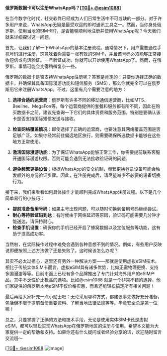 **俄罗斯数据卡可以注册WhatsApp吗？[[TG💪+ @esim1088](https://t.me/s/esim1088)]**

在当今数字化时代，社交软件已经成为人们日常生活中不可或缺的一部分。对于许多用户来说，WhatsApp无疑是最受欢迎的即时通讯工具之一。然而，当你身处俄罗斯，使用当地的SIM卡时，是否能够顺利地注册并使用WhatsApp呢？今天我们就来详细探讨这一问题。

首先，让我们了解一下WhatsApp的基本注册流程。通常情况下，用户需要通过手机号码进行注册。这意味着你需要一张有效的SIM卡，并且该号码必须能够正常接收短信或电话验证。一旦验证成功，你就可以开始使用WhatsApp了。然而，在俄罗斯，事情可能会变得稍微复杂一些。

俄罗斯的数据卡是否支持WhatsApp注册呢？答案是肯定的！只要你选择正确的数据卡，并确保其具备国际漫游功能和短信服务（SMS），那么你就完全可以在俄罗斯用它来注册WhatsApp。不过，这里有几个需要注意的地方：

1. **选择合适的运营商**：俄罗斯有许多不同的移动通信运营商，比如MTS、Beeline、MegaFon等。每个运营商提供的套餐和服务都有所不同，因此在购买数据卡之前，建议先查询一下它们的具体资费和服务范围。特别是要确认该卡是否支持国际短信发送与接收。

2. **检查网络覆盖情况**：即使选择了正确的运营商，也要注意其网络覆盖范围是否足够广泛。如果你经常前往偏远地区旅行，则需要确保所选数据卡能够在这些地方正常使用。

3. **激活国际漫游功能**：为了保证WhatsApp能够正常工作，你需要提前联系客服开通国际漫游权限。否则可能会遇到无法接收验证码的问题。

4. **避免频繁更换设备**：根据WhatsApp的安全机制，频繁更换登录设备可能会触发额外的身份验证步骤。因此，在注册完成后，请尽量减少不必要的设备切换行为。

接下来，我们来看看如何具体操作才能顺利完成WhatsApp注册过程。以下是几个简单易行的小技巧：

- **提前准备备用号码**：如果主号出现问题，可以随时切换到备用号码继续尝试。
- **耐心等待验证码到达**：有时候由于网络延迟等原因，验证码可能需要几分钟才能送达，请保持耐心。
- **检查手机设置**：确保你的手机已经开启了蜂窝数据以及定位服务等功能，这有助于提高成功率。

当然啦，在实际操作过程中难免会遇到各种意想不到的情况。例如，有些用户反映说即便按照上述方法做了还是失败了。这时候该怎么办呢？

其实不必太过担心，这里还有另外一种解决方案——那就是使用虚拟eSIM技术。相比于传统实体SIM卡而言，虚拟eSIM具有诸多优势，比如无需物理更换、支持多国漫游等等。目前市面上已经有多个品牌推出了专门针对海外用户的eSIM产品，其中不乏性价比极高的选项。比如@esim1088 就是一个非常不错的选择，他们家提供的俄罗斯本地eSIM不仅价格实惠，而且还能轻松搞定所有相关问题！

最后再给大家补充一点小贴士吧：无论采用哪种方式，都建议事先做好充分准备，包括但不限于提前备份重要资料、了解当地法律法规等等。毕竟安全总是第一位嘛！

总之，只要掌握了正确的方法和技术手段，无论是使用实体SIM卡还是虚拟eSIM，都可以轻松实现WhatsApp在俄罗斯地区的注册与使用。希望本文能为大家提供一定的帮助和支持。如果你还有什么疑问或者经验分享的话，欢迎随时留言交流哦～ 

[[TG💪+ @esim1088](https://t.me/s/esim1088) ![Image](https://i.postimg.cc/4NQfJmqS/Snipaste-2025-05-13-00-14-12.png)]